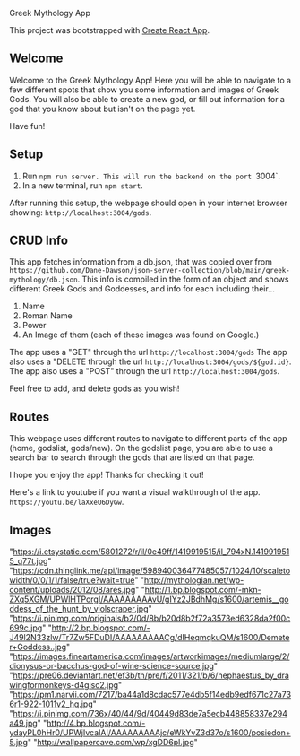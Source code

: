 Greek Mythology App

This project was bootstrapped with [Create React App](https://github.com/facebook/create-react-app).

## Welcome

Welcome to the Greek Mythology App! Here you will be able to navigate to a few different spots that show you some information and images of Greek Gods. You will also be able to create a new god, or fill out information for a god that you know about but isn't on the page yet. 

Have fun!


## Setup
1. Run `npm run server. This will run the backend on the port `3004`. 
2. In a new terminal, run `npm start`. 

After running this setup, the webpage should open in your internet browser showing: `http://localhost:3004/gods`. 


## CRUD Info
This app fetches information from a db.json, that was copied over from 
`https://github.com/Dane-Dawson/json-server-collection/blob/main/greek-mythology/db.json`. 
This info is compiled in the form of an object and shows different Greek Gods and Goddesses, and info for each including their...
1. Name
2. Roman Name
3. Power
4. An Image of them (each of these images was found on Google.)

The app uses a "GET" through the url `http://localhost:3004/gods`
The app also uses a "DELETE through the url `http://localhost:3004/gods/${god.id}`. 
The app also uses a "POST" through the url `http://localhost:3004/gods`. 

Feel free to add, and delete gods as you wish! 

## Routes
This webpage uses different routes to navigate to different parts of the app (home, godslist, gods/new). 
On the godslist page, you are able to use a search bar to search through the gods that are listed on that page. 

I hope you enjoy the app! Thanks for checking it out!

Here's a link to youtube if you want a visual walkthrough of the app. 
`https://youtu.be/laXxeU6DyGw`.


## Images
"https://i.etsystatic.com/5801272/r/il/0e49ff/1419919515/il_794xN.1419919515_q77t.jpg"
"https://cdn.thinglink.me/api/image/598940036477485057/1024/10/scaletowidth/0/0/1/1/false/true?wait=true"
"http://mythologian.net/wp-content/uploads/2012/08/ares.jpg"
"http://1.bp.blogspot.com/-mkn-ZXq5XGM/UPWlHTPorgI/AAAAAAAAAvU/gIYz2JBdhMg/s1600/artemis__goddess_of_the_hunt_by_violscraper.jpg"
"https://i.pinimg.com/originals/b2/0d/8b/b20d8b2f72a3573ed6328da2f00c699c.jpg"
"http://2.bp.blogspot.com/-J49l2N33zlw/Tr7Zw5FDuDI/AAAAAAAAACg/dIHeqmqkuQM/s1600/Demeter+Goddess..jpg"
"https://images.fineartamerica.com/images/artworkimages/mediumlarge/2/dionysus-or-bacchus-god-of-wine-science-source.jpg" 
"https://pre06.deviantart.net/ef3b/th/pre/f/2011/321/b/6/hephaestus_by_drawingformonkeys-d4gisc2.jpg"
"https://pm1.narvii.com/7217/ba44a1d8cdac577e4db5f14edb9edf671c27a736r1-922-1011v2_hq.jpg"
"https://i.pinimg.com/736x/40/44/9d/40449d83de7a5ecb448858337e294a49.jpg"
"http://4.bp.blogspot.com/-ydayPL0hHr0/UPWjIvcaIAI/AAAAAAAAAjc/eWkYvZ3d37o/s1600/posiedon+5.jpg"
"http://wallpapercave.com/wp/xgDD6pl.jpg"
